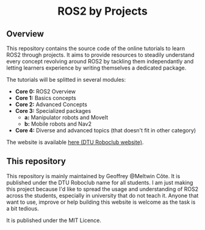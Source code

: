 <h1 align="center">ROS2 by Projects</h1>

## Overview

This repository contains the source code of the online tutorials to learn ROS2 through projects. It aims to provide resources to steadily understand every concept revolving around ROS2 by tackling them independantly and letting learners experience by writing themselves a dedicated package.

The tutorials will be splitted in several modules:

- **Core 0:** ROS2 Overview
- **Core 1:** Basics concepts
- **Core 2:** Advanced Concepts
- **Core 3:** Specialized packages
  - **a:** Manipulator robots and MoveIt
  - **b:** Mobile robots and Nav2
- **Core 4:** Diverse and advanced topics (that doesn't fit in other category)

The website is available [here (DTU Roboclub website)](https://roboclubdtu.github.io/ros2-prj).

## This repository

This repository is mainly maintained by Geoffrey @Meltwin Côte. It is published under the DTU Roboclub name for all students. I am just making this project because I'd like to spread the usage and understanding of ROS2 across the students, especially in university that do not teach it. Anyone that want to use, improve or help building this website is welcome as the task is a bit tedious.

It is published under the MIT Licence.
